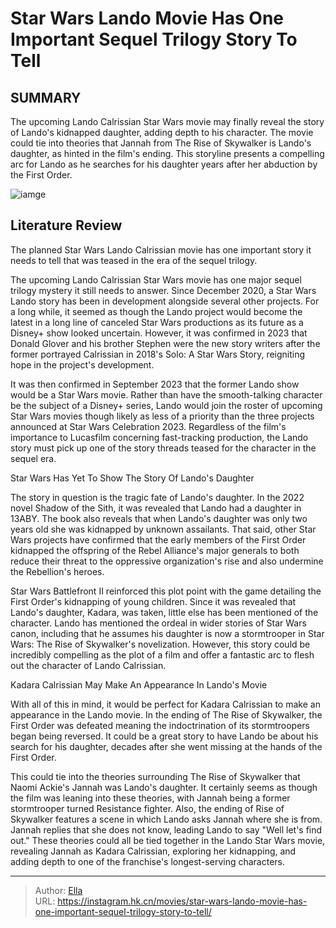 # Star Wars  Lando Movie Has One Important Sequel Trilogy Story To Tell


## SUMMARY 



  The upcoming Lando Calrissian Star Wars movie may finally reveal the story of Lando&#39;s kidnapped daughter, adding depth to his character.   The movie could tie into theories that Jannah from The Rise of Skywalker is Lando&#39;s daughter, as hinted in the film&#39;s ending.   This storyline presents a compelling arc for Lando as he searches for his daughter years after her abduction by the First Order.  

![iamge](https://static1.srcdn.com/wordpress/wp-content/uploads/2024/01/lando-donald-glover-billy-dee-williams-rise-of-skywalker.jpg)

## Literature Review

The planned Star Wars Lando Calrissian movie has one important story it needs to tell that was teased in the era of the sequel trilogy.




The upcoming Lando Calrissian Star Wars movie has one major sequel trilogy mystery it still needs to answer. Since December 2020, a Star Wars Lando story has been in development alongside several other projects. For a long while, it seemed as though the Lando project would become the latest in a long line of canceled Star Wars productions as its future as a Disney&#43; show looked uncertain. However, it was confirmed in 2023 that Donald Glover and his brother Stephen were the new story writers after the former portrayed Calrissian in 2018&#39;s Solo: A Star Wars Story, reigniting hope in the project&#39;s development.




It was then confirmed in September 2023 that the former Lando show would be a Star Wars movie. Rather than have the smooth-talking character be the subject of a Disney&#43; series, Lando would join the roster of upcoming Star Wars movies though likely as less of a priority than the three projects announced at Star Wars Celebration 2023. Regardless of the film&#39;s importance to Lucasfilm concerning fast-tracking production, the Lando story must pick up one of the story threads teased for the character in the sequel era.


 Star Wars Has Yet To Show The Story Of Lando&#39;s Daughter 
          

The story in question is the tragic fate of Lando&#39;s daughter. In the 2022 novel Shadow of the Sith, it was revealed that Lando had a daughter in 13ABY. The book also reveals that when Lando&#39;s daughter was only two years old she was kidnapped by unknown assailants. That said, other Star Wars projects have confirmed that the early members of the First Order kidnapped the offspring of the Rebel Alliance&#39;s major generals to both reduce their threat to the oppressive organization&#39;s rise and also undermine the Rebellion&#39;s heroes.




Star Wars Battlefront II reinforced this plot point with the game detailing the First Order&#39;s kidnapping of young children. Since it was revealed that Lando&#39;s daughter, Kadara, was taken, little else has been mentioned of the character. Lando has mentioned the ordeal in wider stories of Star Wars canon, including that he assumes his daughter is now a stormtrooper in Star Wars: The Rise of Skywalker&#39;s novelization. However, this story could be incredibly compelling as the plot of a film and offer a fantastic arc to flesh out the character of Lando Calrissian.



 Kadara Calrissian May Make An Appearance In Lando&#39;s Movie 
          

With all of this in mind, it would be perfect for Kadara Calrissian to make an appearance in the Lando movie. In the ending of The Rise of Skywalker, the First Order was defeated meaning the indoctrination of its stormtroopers began being reversed. It could be a great story to have Lando be about his search for his daughter, decades after she went missing at the hands of the First Order.




This could tie into the theories surrounding The Rise of Skywalker that Naomi Ackie&#39;s Jannah was Lando&#39;s daughter. It certainly seems as though the film was leaning into these theories, with Jannah being a former stormtrooper turned Resistance fighter. Also, the ending of Rise of Skywalker features a scene in which Lando asks Jannah where she is from. Jannah replies that she does not know, leading Lando to say &#34;Well let&#39;s find out.&#34; These theories could all be tied together in the Lando Star Wars movie, revealing Jannah as Kadara Calrissian, exploring her kidnapping, and adding depth to one of the franchise&#39;s longest-serving characters.



---

> Author: [Ella](https://instagram.hk.cn/)  
> URL: https://instagram.hk.cn/movies/star-wars-lando-movie-has-one-important-sequel-trilogy-story-to-tell/  

